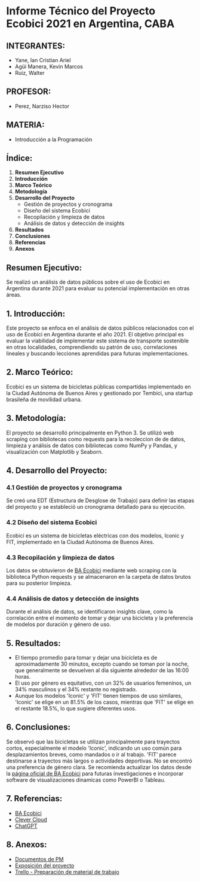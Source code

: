 # Informe Técnico del Proyecto Ecobici 2021 en Argentina, CABA

## INTEGRANTES:
- Yane, Ian Cristian Ariel
- Agüi Manera, Kevin Marcos
- Ruiz, Walter

## PROFESOR:
- Perez, Narziso Hector

## MATERIA:
- Introducción a la Programación

## Índice:
1. **Resumen Ejecutivo**
2. **Introducción**
3. **Marco Teórico**
4. **Metodología**
5. **Desarrollo del Proyecto**
   - Gestión de proyectos y cronograma
   - Diseño del sistema Ecobici
   - Recopilación y limpieza de datos
   - Análisis de datos y detección de insights
6. **Resultados**
7. **Conclusiones**
8. **Referencias**
9. **Anexos**

## Resumen Ejecutivo:
Se realizó un análisis de datos públicos sobre el uso de Ecobici en Argentina durante 2021 para evaluar su potencial implementación en otras áreas.

## 1. Introducción:
Este proyecto se enfoca en el análisis de datos públicos relacionados con el uso de Ecobici en Argentina durante el año 2021. El objetivo principal es evaluar la viabilidad de implementar este sistema de transporte sostenible en otras localidades, comprendiendo su patrón de uso, correlaciones lineales y buscando lecciones aprendidas para futuras implementaciones.

## 2. Marco Teórico:
Ecobici es un sistema de bicicletas públicas compartidas implementado en la Ciudad Autónoma de Buenos Aires y gestionado por Tembici, una startup brasileña de movilidad urbana.

## 3. Metodología:
El proyecto se desarrolló principalmente en Python 3. Se utilizó web scraping con bibliotecas como requests para la recoleccion de de datos, limpieza y análisis de datos con bibliotecas como NumPy y Pandas, y visualización con Matplotlib y Seaborn.

## 4. Desarrollo del Proyecto:
### 4.1 Gestión de proyectos y cronograma
Se creó una EDT (Estructura de Desglose de Trabajo) para definir las etapas del proyecto y se estableció un cronograma detallado para su ejecución.
### 4.2 Diseño del sistema Ecobici
Ecobici es un sistema de bicicletas eléctricas con dos modelos, Iconic y FIT, implementado en la Ciudad Autónoma de Buenos Aires.
### 4.3 Recopilación y limpieza de datos
Los datos se obtuvieron de [BA Ecobici](https://data.buenosaires.gob.ar/dataset/bicicletas-publicas) mediante web scraping con la biblioteca Python requests y se almacenaron en la carpeta de datos brutos para su posterior limpieza.
### 4.4 Análisis de datos y detección de insights
Durante el análisis de datos, se identificaron insights clave, como la correlación entre el momento de tomar y dejar una bicicleta y la preferencia de modelos por duración y género de uso.

## 5. Resultados:
- El tiempo promedio para tomar y dejar una bicicleta es de aproximadamente 30 minutos, excepto cuando se toman por la noche, que generalmente se devuelven al día siguiente alrededor de las 16:00 horas.
- El uso por género es equitativo, con un 32% de usuarios femeninos, un 34% masculinos y el 34% restante no registrado.
- Aunque los modelos 'Iconic' y 'FIT' tienen tiempos de uso similares, 'Iconic' se elige en un 81.5% de los casos, mientras que 'FIT' se elige en el restante 18.5%, lo que sugiere diferentes usos.

## 6. Conclusiones:
Se observó que las bicicletas se utilizan principalmente para trayectos cortos, especialmente el modelo 'Iconic', indicando un uso común para desplazamientos breves, como mandados o ir al trabajo. 'FIT' parece destinarse a trayectos más largos o actividades deportivas. No se encontró una preferencia de género clara. Se recomienda actualizar los datos desde la [página oficial de BA Ecobici](https://baecobici.com.ar/#/es/inicio) para futuras investigaciones e incorporar software de visualizaciones dinamicas como PowerBI o Tableau.

## 7. Referencias:
- [BA Ecobici](https://baecobici.com.ar/#/es/inicio)
- [Clever Cloud](https://www.clever-cloud.com/)
- [ChatGPT](https://chat.openai.com/)

## 8. Anexos:
- [Documentos de PM](https://drive.google.com/drive/folders/1LiYvz1uxUKyjLeTANFq2zZCVFN2O4mLs?usp=drive_link)
- [Exposición del proyecto](https://drive.google.com/file/d/18sC7bRWAvGZ83kJl79oIS5SPyy-j6MiJ/view)
- [Trello - Preparación de material de trabajo](https://trello.com/b/ZgPAOBo0/preparacion-de-material-de-trabajo)
